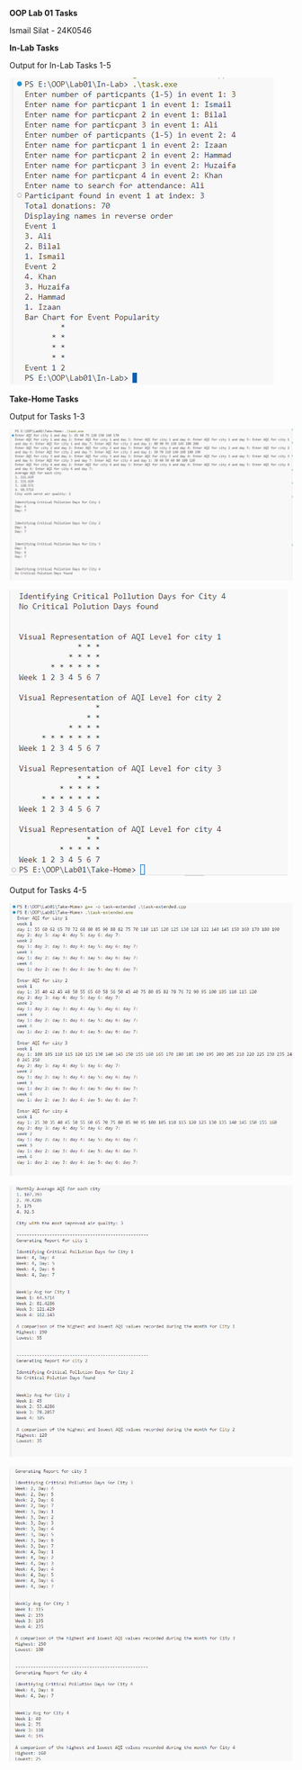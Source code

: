 **OOP Lab 01 Tasks**

Ismail Silat - 24K0546

**In-Lab Tasks**

Output for In-Lab Tasks 1-5

![](./images/image4.png)

**Take-Home Tasks**

Output for Tasks 1-3

![](./images/image3.png)

![](./images/image1.png)

Output for Tasks 4-5

![](./images/image2.png)

![](./images/image5.png)

![](./images/image6.png)
